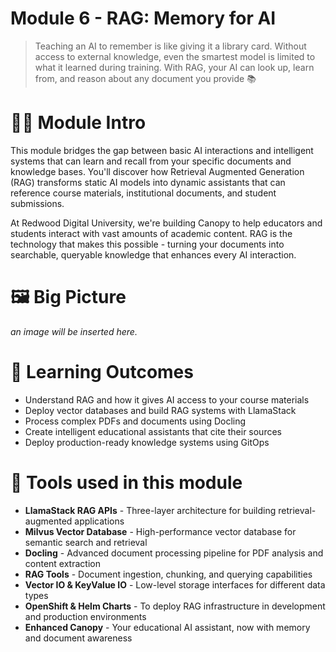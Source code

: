 # Module 6 - RAG: Memory for AI

> Teaching an AI to remember is like giving it a library card. Without access to external knowledge, even the smartest model is limited to what it learned during training. With RAG, your AI can look up, learn from, and reason about any document you provide 📚

# 🧑‍🍳 Module Intro

This module bridges the gap between basic AI interactions and intelligent systems that can learn and recall from your specific documents and knowledge bases. You'll discover how Retrieval Augmented Generation (RAG) transforms static AI models into dynamic assistants that can reference course materials, institutional documents, and student submissions.

At Redwood Digital University, we're building Canopy to help educators and students interact with vast amounts of academic content. RAG is the technology that makes this possible - turning your documents into searchable, queryable knowledge that enhances every AI interaction.

# 🖼️ Big Picture
_an image will be inserted here._

# 🔮 Learning Outcomes

* Understand RAG and how it gives AI access to your course materials
* Deploy vector databases and build RAG systems with LlamaStack
* Process complex PDFs and documents using Docling
* Create intelligent educational assistants that cite their sources
* Deploy production-ready knowledge systems using GitOps

# 🔨 Tools used in this module

* **LlamaStack RAG APIs** - Three-layer architecture for building retrieval-augmented applications
* **Milvus Vector Database** - High-performance vector database for semantic search and retrieval
* **Docling** - Advanced document processing pipeline for PDF analysis and content extraction
* **RAG Tools** - Document ingestion, chunking, and querying capabilities
* **Vector IO & KeyValue IO** - Low-level storage interfaces for different data types
* **OpenShift & Helm Charts** - To deploy RAG infrastructure in development and production environments
* **Enhanced Canopy** - Your educational AI assistant, now with memory and document awareness
